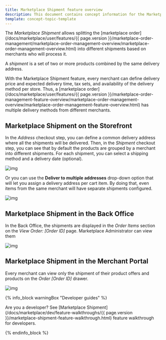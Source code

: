 ```yaml
---
title: Marketplace Shipment feature overview
description: This document contains concept information for the Marketplace Shipment feature.
template: concept-topic-template
---
```


The *Marketplace Shipment* allows splitting the [marketplace order](/docs/marketplace/user/features/{{ page.version }}/marketplace-order-management/marketplace-order-management-overview/marketplace-order-management-overview.html) into different shipments based on merchants who will process it.

A *shipment* is a set of two or more products combined by the same delivery address.

With the Marketplace Shipment feature, every merchant can define delivery price and expected delivery time, tax sets, and availability of the delivery method per store. Thus, a [marketplace order](/docs/marketplace/user/features/{{ page.version }}/marketplace-order-management-feature-overview/marketplace-order-management-overview/marketplace-order-management-feature-overview.html) has multiple delivery methods from different merchants.

## Marketplace Shipment on the Storefront
In the *Address* checkout step, you can define a common delivery address where all the shipments will be delivered.
Then, in the *Shipment* checkout step, you can see that by default the products are grouped by a merchant into different shipments. For each shipment, you can select a shipping method and a delivery date (optional).

![img](https://spryker.s3.eu-central-1.amazonaws.com/docs/Marketplace/user+guides/Features/Marketplace+Shipment/shipment-to-single-address.png)

Or you can use the **Deliver to multiple addresses** drop-down option that will let you assign a delivery address per cart item. By doing that, even items from the same merchant will have separate shipments configured.

![img](https://spryker.s3.eu-central-1.amazonaws.com/docs/Marketplace/user+guides/Features/Marketplace+Shipment/deliver-shipment.png)


## Marketplace Shipment in the Back Office
In the Back Office, the shipments are displayed in the *Order Items* section on the *View Order: [Order ID]* page. Marketplace Administrator can view them

![img](https://spryker.s3.eu-central-1.amazonaws.com/docs/Marketplace/user+guides/Features/Marketplace+Shipment/shipments-back-office.png)

## Marketplace Shipment in the Merchant Portal
Every merchant can view only the shipment of their product offers and products on the *Order [Order ID]* drawer.

![img](https://spryker.s3.eu-central-1.amazonaws.com/docs/Marketplace/user+guides/Features/Marketplace+Shipment/shipment-merchant-portal.png)

{% info_block warningBox "Developer guides" %}

Are you a developer? See [Marketplace Shipment](/docs/marketplace/dev/feature-walkthroughs/{{ page.version }}/marketplace-shipment-feature-walkthrough.html) feature walkthrough <!---LINK--> for developers.

{% endinfo_block %}
